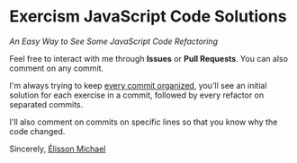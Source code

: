 # Exercism JavaScript Code Solutions
*An Easy Way to See Some JavaScript Code Refactoring*

Feel free to interact with me through **Issues** or **Pull Requests**. 
You can also comment on any commit.

I'm always trying to keep [every commit organized](https://github.com/elissonmichael/Exercism-JavaScript/commits/master), 
you'll see an initial solution for each exercise in a commit, 
followed by every refactor on separated commits.

I'll also comment on commits on specific lines so that you know why the code changed.

Sincerely,
[Élisson Michael](https://www.youtube.com/user/elisson357)
